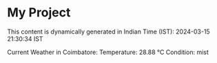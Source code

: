 # My Project

This content is dynamically generated in Indian Time (IST): 2024-03-15 21:30:34 IST


Current Weather in Coimbatore:
Temperature: 28.88 °C
Condition: mist

